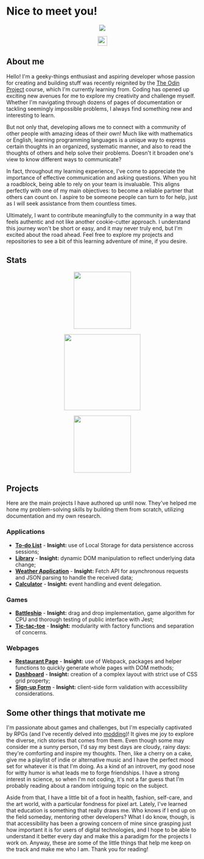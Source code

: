 # Nice to meet you!

<p align="center">
    <img align="center" src="https://github.com/user-attachments/assets/b67cfef0-9a06-4fbc-8374-532f88cf1586" />
</p>

<p align="center">
    <img height=25 align="center" src="https://komarev.com/ghpvc/?username=nekosoffy&color=ff69b4&abbreviated=true" />
</p>

## About me
Hello! I'm a geeky-things enthusiast and aspiring developer whose passion for creating and building stuff was recently reignited by the [The Odin Project](https://www.theodinproject.com/) course, which I'm currently learning from. Coding has opened up exciting new avenues for me to explore my creativity and challenge myself. Whether I'm navigating through dozens of pages of documentation or tackling seemingly impossible problems, I always find something new and interesting to learn.

But not only that, developing allows me to connect with a community of other people with amazing ideas of their own! Much like with mathematics or English, learning programming languages is a unique way to express certain thoughts in an organized, systematic manner, and also to read the thoughts of others and help solve their problems. Doesn't it broaden one's view to know different ways to communicate?

In fact, throughout my learning experience, I've come to appreciate the importance of effective communication and asking questions. When you hit a roadblock, being able to rely on your team is invaluable. This aligns perfectly with one of my main objectives: to become a reliable partner that others can count on. I aspire to be someone people can turn to for help, just as I will seek assistance from them countless times. 

Ultimately, I want to contribute meaningfully to the community in a way that feels authentic and not like another cookie-cutter approach. I understand this journey won't be short or easy, and it may never truly end, but I'm excited about the road ahead. Feel free to explore my projects and repositories to see a bit of this learning adventure of mine, if you desire.

## Stats
<p align="center">
    <img height=150 align="center" src="https://github-readme-stats.vercel.app/api?username=nekosoffy&theme=radical&show=prs_merged,prs_merged_percentage&hide=contribs,prs,issues&show_icons=true&hide_title=true&rank_icon=github&include_all_commits=true&card_width=475px" />
</p>
<p align="center">
    <img height=200 align="center" src="https://github-readme-streak-stats.herokuapp.com?user=nekosoffy&theme=radical&mode=weekly" />
</p>
<p align="center">
    <img height=150 align="center" src="https://github-readme-stats.vercel.app/api/top-langs/?username=nekosoffy&theme=radical&layout=compact&card_width=475px" />
</p>

## Projects
Here are the main projects I have authored up until now. They've helped me hone my problem-solving skills by building them from scratch, utilizing documentation and my own research.

### Applications
- **[To-do List](https://github.com/nekosoffy/to-do-list)** - **Insight:** use of Local Storage for data persistence accross sessions;
- **[Library](https://github.com/nekosoffy/library)** - **Insight:** dynamic DOM manipulation to reflect underlying data change;
- **[Weather Application](https://github.com/nekosoffy/weather-app)** - **Insight:** Fetch API for asynchronous requests and JSON parsing to handle the received data;
- **[Calculator](https://github.com/nekosoffy/calculator)** - **Insight:** event handling and event delegation.

### Games
- **[Battleship](https://github.com/nekosoffy/battleship)** - **Insight:** drag and drop implementation, game algorithm for CPU and thorough testing of public interface with Jest;
- **[Tic-tac-toe](https://github.com/nekosoffy/tic-tac-toe)** - **Insight:** modularity with factory functions and separation of concerns.

### Webpages
- **[Restaurant Page](https://github.com/nekosoffy/restaurant-page)** - **Insight:** use of Webpack, packages and helper functions to quickly generate whole pages with DOM methods;
- **[Dashboard](https://github.com/nekosoffy/dashboard)** - **Insight:** creation of a complex layout with strict use of CSS grid property;
- **[Sign-up Form](https://github.com/nekosoffy/sign-up-form)** - **Insight:** client-side form validation with accessibility considerations.

## Some other things that motivate me
I'm passionate about games and challenges, but I'm especially captivated by RPGs (and I've recently delved into [modding](https://en.wikipedia.org/wiki/Video_game_modding))! It gives me joy to explore the diverse, rich stories that comes from them. Even though some may consider me a sunny person, I'd say my best days are cloudy, rainy days: they're comforting and inspire my thoughts. Then, like a cherry on a cake, give me a playlist of indie or alternative music and I have the perfect mood set for whatever it is that I'm doing. As a kind of an introvert, my good nose for witty humor is what leads me to forge friendships. I have a strong interest in science, so when I'm not coding, it's not a far guess that I'm probably reading about a random intriguing topic on the subject. 

Aside from that, I have a little bit of a foot in health, fashion, self-care, and the art world, with a particular fondness for pixel art. Lately, I've learned that education is something that really draws me. Who knows if I end up on the field someday, mentoring other developers? What I do know, though, is that accessibility has been a growing concern of mine since grasping just how important it is for users of digital technologies, and I hope to be able to understand it better every day and make this a paradigm for the projects I work on. Anyway, these are some of the little things that help me keep on the track and make me who I am. Thank you for reading!
